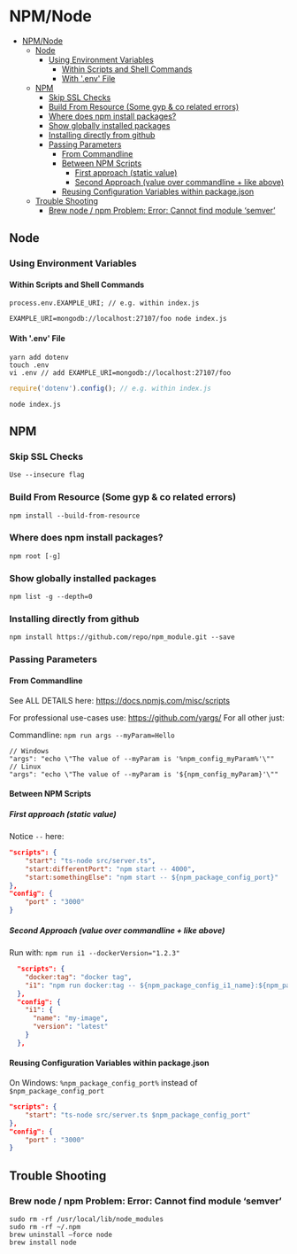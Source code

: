 # NPM/Node

<!-- @import "[TOC]" {cmd="toc" depthFrom=1 depthTo=6 orderedList=false} -->

<!-- code_chunk_output -->

- [NPM/Node](#npmnode)
  - [Node](#node)
    - [Using Environment Variables](#using-environment-variables)
      - [Within Scripts and Shell Commands](#within-scripts-and-shell-commands)
      - [With '.env' File](#with-env-file)
  - [NPM](#npm)
    - [Skip SSL Checks](#skip-ssl-checks)
    - [Build From Resource (Some gyp & co related errors)](#build-from-resource-some-gyp-co-related-errors)
    - [Where does npm install packages?](#where-does-npm-install-packages)
    - [Show globally installed packages](#show-globally-installed-packages)
    - [Installing directly from github](#installing-directly-from-github)
    - [Passing Parameters](#passing-parameters)
      - [From Commandline](#from-commandline)
      - [Between NPM Scripts](#between-npm-scripts)
        - [First approach (static value)](#first-approach-static-value)
        - [Second Approach (value over commandline + like above)](#second-approach-value-over-commandline-like-above)
      - [Reusing Configuration Variables within package.json](#reusing-configuration-variables-within-packagejson)
  - [Trouble Shooting](#trouble-shooting)
    - [Brew node / npm Problem: Error: Cannot find module ‘semver’](#brew-node-npm-problem-error-cannot-find-module-semver)

<!-- /code_chunk_output -->

## Node

### Using Environment Variables

#### Within Scripts and Shell Commands

```shell
process.env.EXAMPLE_URI; // e.g. within index.js
```

```
EXAMPLE_URI=mongodb://localhost:27107/foo node index.js
```

#### With '.env' File

```shell
yarn add dotenv
touch .env
vi .env // add EXAMPLE_URI=mongodb://localhost:27107/foo
```

```js
require('dotenv').config(); // e.g. within index.js
```

```
node index.js
```

## NPM

### Skip SSL Checks

    Use --insecure flag

### Build From Resource (Some gyp & co related errors)

    npm install --build-from-resource

### Where does npm install packages?

`npm root [-g]`

### Show globally installed packages

`npm list -g --depth=0`

### Installing directly from github

`npm install https://github.com/repo/npm_module.git --save`

### Passing Parameters

#### From Commandline

See ALL DETAILS here: https://docs.npmjs.com/misc/scripts

For professional use-cases use: https://github.com/yargs/ For all other just:

Commandline: `npm run args --myParam=Hello`

    // Windows
    "args": "echo \"The value of --myParam is '%npm_config_myParam%'\""
    // Linux
    "args": "echo \"The value of --myParam is '${npm_config_myParam}'\""

#### Between NPM Scripts

##### First approach (static value)

Notice `--` here:

```json
"scripts": {
    "start": "ts-node src/server.ts",
    "start:differentPort": "npm start -- 4000",
    "start:somethingElse": "npm start -- ${npm_package_config_port}"
},
"config": {
    "port" : "3000"
}
```

##### Second Approach (value over commandline + like above)

Run with: `npm run i1 --dockerVersion="1.2.3"`

```json
  "scripts": {
    "docker:tag": "docker tag",
    "i1": "npm run docker:tag -- ${npm_package_config_i1_name}:${npm_package_config_i1_version} ${npm_package_config_i1_name}:${npm_config_dockerVersion}"
  },
  "config": {
    "i1": {
      "name": "my-image",
      "version": "latest"
    }
  },
```

#### Reusing Configuration Variables within package.json

On Windows: `%npm_package_config_port%` instead of `$npm_package_config_port`

```json
"scripts": {
    "start": "ts-node src/server.ts $npm_package_config_port"
},
"config": {
    "port" : "3000"
}
```

## Trouble Shooting

### Brew node / npm Problem: Error: Cannot find module ‘semver’

    sudo rm -rf /usr/local/lib/node_modules
    sudo rm -rf ~/.npm
    brew uninstall –force node
    brew install node
